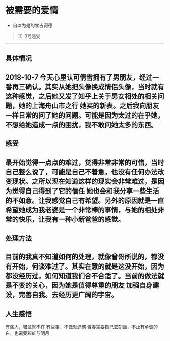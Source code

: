 # 被需要的爱情 #
- 自以为是的堂吉诃德
> 10-8号感受
---
## 具体情况 ##
2018-10-7 今天心里认可倩雪拥有了男朋友，经过一番再三确认。其实从她把头像换成情侣头像，当时就有这种感觉，之后她又发了知乎上关于男女相处的相关问题，她的上海舟山市之行
她买的新表。之后我向朋友一样日常的问了她的问题。可能是因为太过的在乎她，不想给她造成一点的困扰，我不敢问她太多的东西。
---
## 感受 ##
最开始觉得一点点的难过，觉得非常非常的可惜，当时自己整么说了，可能是自己不着急，也没有任何办法改变现状。之所以现在知道这样的现实会非常难过，是因为觉得自己得到了它的信任
她也会和我分享一些生活的不如意。让我感觉自己有希望。另外的原因就是一直希望她成为我老婆是一个非常棒的事情，与她的相处非常的快乐，让我有一种小新爸爸的感觉。
---
## 处理方法 ##
目前的我真不知道如何的处理，就像曾哥所说的，都没有开始，何谈难过了。其实在意的就是这没开始，因为都没经历过，如何知道我们合不合适了。当前的做法就是不变的关心，因为她是值得尊重的朋友
加强自身建设，完善自我。去经历更广阔的宇宙。
---
## 人生感悟 ##
有些人，错过就不在
有些事，不做就遗憾
青春需要自己去刻画，不止有单调的白，也需要彩虹与明月

